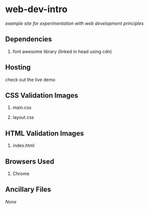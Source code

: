 # web-dev-intro

   *example site for experimentation with web development principles*

## Dependencies

1. font awesome library (linked in head using cdn)

## Hosting

check out the live demo

## CSS Validation Images

1. main.css

2. layout.css

## HTML Validation Images

1. index.html

## Browsers Used

1. Chrome

## Ancillary Files

*None*
